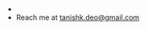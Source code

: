 - 
- Reach me at tanishk.deo@gmail.com

<!---
TanishkDeo/TanishkDeo is a ✨ special ✨ repository because its `README.md` (this file) appears on your GitHub profile.
You can click the Preview link to take a look at your changes.
--->
